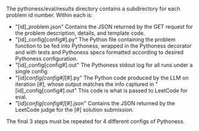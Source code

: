 The pythoness/eval/results directory contains a subdirectory for each problem id number. Within each is:
* "[id]_problem.json" Contains the JSON returned by the GET request for the problem description, details, and template code.
* "[id]_config[config#].py" The Python file containing the problem function to be fed into Pythoness, wrapped in the Pythoness decorator and with tests and Pythoness specs formatted according to desired Pythoness configuration.
* "[id]_config[config#].out" The Pythoness stdout log for all runs under a single config
* "[id]_config[config#]_[#].py" The Python code produced by the LLM on iteration [#], whose output matches the info captured in "[id]_config[config#].out" This code is what is passed to LeetCode for eval.
* "[id]_config[config#]_[#].json" Contains the JSON returned by the LeetCode judge for the [#] solution submission.

The final 3 steps must be repeated for 4 different configs of Pythoness.